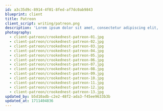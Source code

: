 ```yaml
---
id: a3c35d9c-8914-4f01-8fed-af7dc0ab9843
blueprint: client
title: Patreon
client_script: writing/patreon.png
description: 'Lorem ipsum dolor sit amet, consectetur adipiscing elit, sed do eiusmod tempor incididunt ut labore et dolore magna aliqua. Ut enim ad minim veniam, quis nostrud exercitation ullamco laboris nisi ut aliquip ex ea commodo consequat. Duis aute irure dolor in reprehenderit in voluptate velit esse cillum dolore eu fugiat nulla pariatur. Excepteur sint occaecat cupidatat non proident, sunt in culpa qui officia deserunt mollit anim id est laborum.'
photography:
  - client-patreon/crookednest-patreon-01.jpg
  - client-patreon/crookednest-patreon-02.jpg
  - client-patreon/crookednest-patreon-03.jpg
  - client-patreon/crookednest-patreon-04.jpg
  - client-patreon/crookednest-patreon-05.jpg
  - client-patreon/crookednest-patreon-06.jpg
  - client-patreon/crookednest-patreon-07.jpg
  - client-patreon/crookednest-patreon-08.jpg
  - client-patreon/crookednest-patreon-09.jpg
  - client-patreon/crookednest-patreon-10.jpg
  - client-patreon/crookednest-patreon-11.jpg
  - client-patreon/crookednest-patreon-12.jpg
  - client-patreon/crookednest-patreon-13.jpg
updated_by: b5d10adb-c2e2-48f2-ada3-f45ee9633b3b
updated_at: 1711404836
---
```

